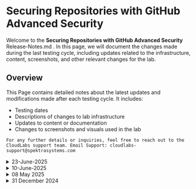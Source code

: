 # Securing Repositories with GitHub Advanced Security

Welcome to the **Securing Repositories with GitHub Advanced Security** Release-Notes.md . In this page, we will document the changes made during the last testing cycle, including updates related to the infrastructure, content, screenshots, and other relevant changes for the lab.

## Overview

This Page contains detailed notes about the latest updates and modifications made after each testing cycle. It includes:

- Testing dates
- Descriptions of changes to lab infrastructure
- Updates to content or documentation
- Changes to screenshots and visuals used in the lab

`For any further details or inquiries, feel free to reach out to the CloudLabs support team. Email Support: cloudlabs-support@spektrasystems.com`

<details>
  <summary>23-June-2025</summary>

## Infrastructure Changes

## Content Changes

## Screenshot Updates

- Updated the screenshot and instructions to reflect the UI changes related to Secret Protection.

</details>


<details>
  <summary>10-June-2025</summary>

## Infrastructure Changes

## Content Changes

- Added explainer content related to **GitHub Secret Protection** and **GitHub Code Security**.

## Screenshot Updates

- Updated the lab guide with additional minor changes.

## Testing Notes

- **Testing Date**: 10-June-2025

</details>


<details>
  <summary>08 May 2025</summary>

- Updates

  - Updated the Getting Started page with the latest screenshots and architecture diagram.
  - Refreshed the lab guide to reflect recent UI changes.
  - Updated the SAS token used in automation scripts.
  - Modified Module 08: Scaling out GitHub Advanced Security to ensure the Invocations option appears under the HttpTrigger1 function in the Function App.

- **Testing Date**: 08 May 2025

</details>

 <details>
  <summary>31 December 2024</summary>

- Updates

  - A few **UI updates** have been made in **GitHub** regarding security, introducing two new options: **Default** and **Experimental**.   
  - The **Possibly leaked** secret has been updated to **Publicly leaked** in the **token access** under the default **security access token**.

    > **Note:** New modifications will be implemented on **January 2nd**, as per the customer's request.
  
- **Testing Date**: 31 December 2024

</details>
